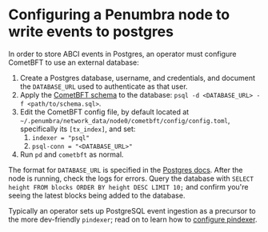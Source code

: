 # Configuring a Penumbra node to write events to postgres

In order to store ABCI events in Postgres, an operator must configure
CometBFT to use an external database:

1. Create a Postgres database, username, and credentials, and document the `DATABASE_URL`
  used to authenticate as that user.
2. Apply the [CometBFT schema] to the database: `psql -d <DATABASE_URL> -f <path/to/schema.sql>`.
3. Edit the CometBFT config file, by default located at `~/.penumbra/network_data/node0/cometbft/config/config.toml`,
   specifically its `[tx_index]`, and set:
   1. `indexer = "psql"`
   2. `psql-conn = "<DATABASE_URL>"`
4. Run `pd` and `cometbft` as normal.

The format for `DATABASE_URL` is specified in the [Postgres docs](https://www.postgresql.org/docs/current/libpq-connect.html#LIBPQ-CONNSTRING-URIS).
After the node is running, check the logs for errors. Query the database with `SELECT height FROM blocks ORDER BY height DESC LIMIT 10;`
and confirm you're seeing the latest blocks being added to the database.

Typically an operator sets up PostgreSQL event ingestion as a precursor to the more dev-friendly
`pindexer`; read on to learn how to [configure pindexer](./pindexer.md).

[CometBFT schema]: https://github.com/cometbft/cometbft/blob/main/state/indexer/sink/psql/schema.sql
